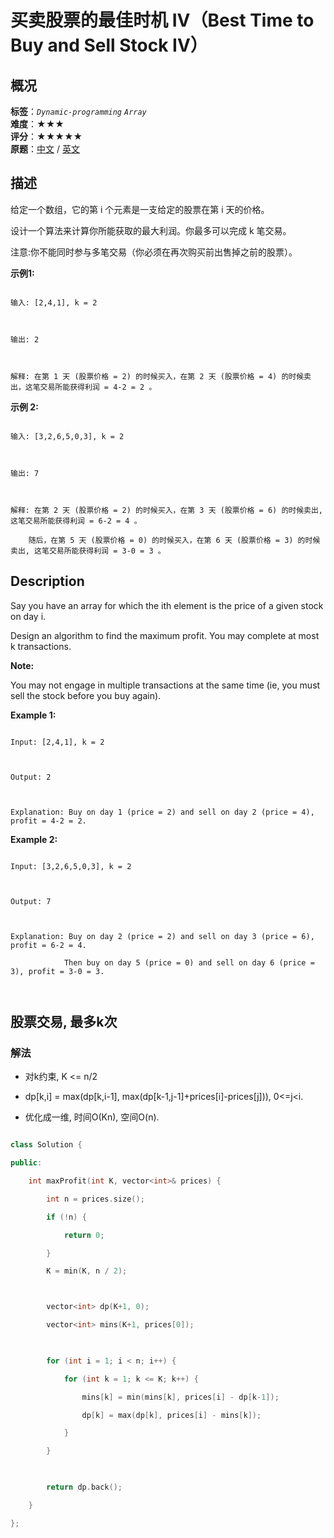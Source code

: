# 买卖股票的最佳时机 IV（Best Time to Buy and Sell Stock IV）
## 概况
**标签**：*`Dynamic-programming`*  *`Array`*<br>
**难度**：★★★<br>
**评分**：★★★★★<br>
**原题**：[中文](https://leetcode-cn.com/problems/best-time-to-buy-and-sell-stock-iv) / [英文](https://leetcode.com/problems/best-time-to-buy-and-sell-stock-iv)
## 描述

给定一个数组，它的第 i 个元素是一支给定的股票在第 i 天的价格。



设计一个算法来计算你所能获取的最大利润。你最多可以完成 k 笔交易。



注意:你不能同时参与多笔交易（你必须在再次购买前出售掉之前的股票）。



**示例1:**

```

输入: [2,4,1], k = 2



输出: 2



解释: 在第 1 天 (股票价格 = 2) 的时候买入，在第 2 天 (股票价格 = 4) 的时候卖出，这笔交易所能获得利润 = 4-2 = 2 。

```





**示例 2:**

```

输入: [3,2,6,5,0,3], k = 2



输出: 7



解释: 在第 2 天 (股票价格 = 2) 的时候买入，在第 3 天 (股票价格 = 6) 的时候卖出, 这笔交易所能获得利润 = 6-2 = 4 。

    随后，在第 5 天 (股票价格 = 0) 的时候买入，在第 6 天 (股票价格 = 3) 的时候卖出, 这笔交易所能获得利润 = 3-0 = 3 。

```



## Description

Say you have an array for which the ith element is the price of a given stock on day i.



Design an algorithm to find the maximum profit. You may complete at most k transactions.



**Note:**



You may not engage in multiple transactions at the same time (ie, you must sell the stock before you buy again).



**Example 1:**

```

Input: [2,4,1], k = 2



Output: 2



Explanation: Buy on day 1 (price = 2) and sell on day 2 (price = 4), profit = 4-2 = 2.

```





**Example 2:**

```

Input: [3,2,6,5,0,3], k = 2



Output: 7



Explanation: Buy on day 2 (price = 2) and sell on day 3 (price = 6), profit = 6-2 = 4.

            Then buy on day 5 (price = 0) and sell on day 6 (price = 3), profit = 3-0 = 3.



```





## 股票交易, 最多k次

### 解法

- 对k约束, K <= n/2

- dp[k,i] = max(dp[k,i-1], max(dp[k-1,j-1]+prices[i]-prices[j])), 0<=j<i.

- 优化成一维, 时间O(Kn), 空间O(n).

```c++

class Solution {

public:

    int maxProfit(int K, vector<int>& prices) {

        int n = prices.size();

        if (!n) {

            return 0;

        }

        K = min(K, n / 2);



        vector<int> dp(K+1, 0);

        vector<int> mins(K+1, prices[0]);

        

        for (int i = 1; i < n; i++) {

            for (int k = 1; k <= K; k++) {

                mins[k] = min(mins[k], prices[i] - dp[k-1]);

                dp[k] = max(dp[k], prices[i] - mins[k]);

            }

        }

        

        return dp.back();

    }

};

```